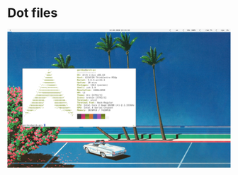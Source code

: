 # Dot files

![Screenshot](https://github.com/balgor36/dots/blob/master/screenshots/ready-for-summer.png)
